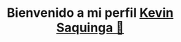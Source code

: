 <p align="center">
  <h1 align="center">Bienvenido a mi perfil  <a href="https://github.com/MrBlueBird2">Kevin Saquinga 👋</h1>
</p>
